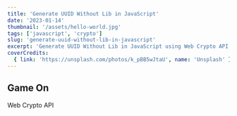 ```yaml
---
title: 'Generate UUID Without Lib in JavaScript'
date: '2023-01-14'
thumbnail: '/assets/hello-world.jpg'
tags: ['javascript', 'crypto']
slug: 'generate-uuid-without-lib-in-javascript'
excerpt: 'Generate UUID Without Lib in JavaScript using Web Crypto API from native browser APi'
coverCredits:
  { link: 'https://unsplash.com/photos/k_pBB5wJtaU', name: 'Unsplash' }
---
```


## Game On

Web Crypto API
